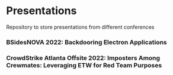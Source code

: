 # Presentations

Repository to store presentations from different conferences

### BSidesNOVA 2022: Backdooring Electron Applications
### CrowdStrike Atlanta Offsite 2022: Imposters Among Crewmates: Leveraging ETW for Red Team Purposes
